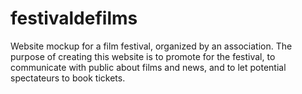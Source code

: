 # festivaldefilms
Website mockup for a film festival, organized by an association. The purpose of creating this website is to promote for the festival, to communicate with public about films and news, and to let potential spectateurs to book tickets.

